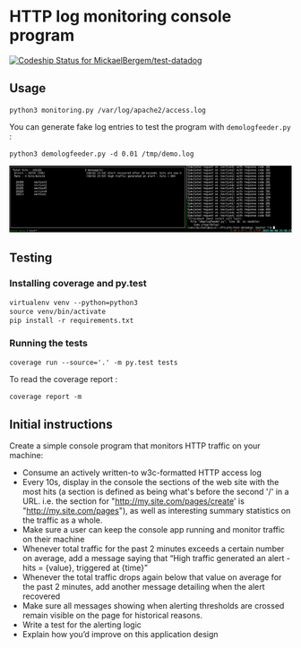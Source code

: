 # HTTP log monitoring console program

[ ![Codeship Status for MickaelBergem/test-datadog](https://codeship.com/projects/db2f8a20-90df-0132-649c-76ae55305aa6/status?branch=master)](https://codeship.com/projects/61603)

## Usage

    python3 monitoring.py /var/log/apache2/access.log

You can generate fake log entries to test the program with `demologfeeder.py` :

    python3 demologfeeder.py -d 0.01 /tmp/demo.log

![Demo](demo.png)

## Testing

### Installing coverage and py.test

    virtualenv venv --python=python3
    source venv/bin/activate
    pip install -r requirements.txt

### Running the tests

    coverage run --source='.' -m py.test tests

To read the coverage report :

    coverage report -m

## Initial instructions

Create a simple console program that monitors HTTP traffic on your machine:

* Consume an actively written-to w3c-formatted HTTP access log
* Every 10s, display in the console the sections of the web site with the most hits (a section is defined as being what's before the second '/' in a URL. i.e. the section for "http://my.site.com/pages/create' is "http://my.site.com/pages"), as well as interesting summary statistics on the traffic as a whole.
* Make sure a user can keep the console app running and monitor traffic on their machine
* Whenever total traffic for the past 2 minutes exceeds a certain number on average, add a message saying that “High traffic generated an alert - hits = {value}, triggered at {time}”
* Whenever the total traffic drops again below that value on average for the past 2 minutes, add another message detailing when the alert recovered
* Make sure all messages showing when alerting thresholds are crossed remain visible on the page for historical reasons.
* Write a test for the alerting logic
* Explain how you’d improve on this application design
